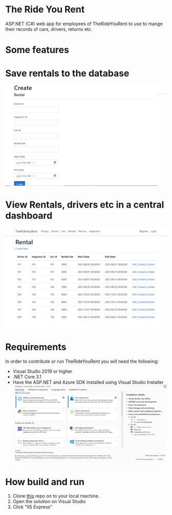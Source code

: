 # The Ride You Rent

ASP.NET (C#) web app for employees of TheRideYouRent to use to mange their records of cars, drivers, returns etc.

# Some features
# Save rentals to the database
![Creating a rental](Images/Create%20Rental%20Page.png)

# View Rentals, drivers etc in a central dashboard
![Database Dashboard](Images/Rental%20Dashboard.png)

# Requirements
In order to contribute or run TheRideYouRent you will need the following:
- Visual Studio 2019 or higher
- .NET Core 3.1
- Have the ASP.NET and Azure SDK installed using Visual Studio Installer
![SDK Installation](Images/SDK%20Installation.png)

# How build and run
1) Clone [this](https://github.com/MfundoZA/TheRideYouRent) repo on to your local machine.
2) Open the solution on Visual Studio
3) Click "IIS Express"
